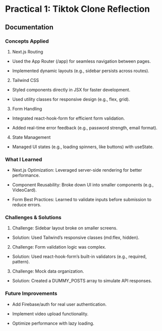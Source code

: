 # Practical 1: Tiktok Clone Reflection

## Documentation 

### Concepts Applied

1. Next.js Routing

- Used the App Router (/app) for seamless navigation between pages.

- Implemented dynamic layouts (e.g., sidebar persists across routes).

2. Tailwind CSS

- Styled components directly in JSX for faster development.

- Used utility classes for responsive design (e.g., flex, grid).

3. Form Handling

- Integrated react-hook-form for efficient form validation.

- Added real-time error feedback (e.g., password strength, email format).

4. State Management

- Managed UI states (e.g., loading spinners, like buttons) with useState.

### What I Learned

- Next.js Optimization: Leveraged server-side rendering for better performance.

- Component Reusability: Broke down UI into smaller components (e.g., VideoCard).

- Form Best Practices: Learned to validate inputs before submission to reduce errors.

### Challenges & Solutions


1. Challenge: Sidebar layout broke on smaller screens.
- Solution: Used Tailwind’s responsive classes (md:flex, hidden).

2. Challenge: Form validation logic was complex.
- Solution: Used react-hook-form’s built-in validators (e.g., required, pattern).

3. Challenge: Mock data organization.
- Solution: Created a DUMMY_POSTS array to simulate API responses.



### Future Improvements

- Add Firebase/auth for real user authentication.

- Implement video upload functionality.

- Optimize performance with lazy loading.
